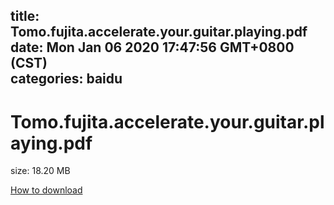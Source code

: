 
title: Tomo.fujita.accelerate.your.guitar.playing.pdf
date: Mon Jan 06 2020 17:47:56 GMT+0800 (CST)    
categories: baidu
---

# Tomo.fujita.accelerate.your.guitar.playing.pdf
size: 18.20 MB
 
 

[How to download](https://bpcam.bemobtrk.com/go/2ceec3aa-1ca2-46d6-b9ff-aaa5c184517c?jno=421)